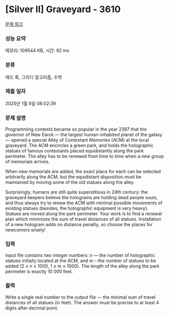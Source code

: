# [Silver II] Graveyard - 3610 

[문제 링크](https://www.acmicpc.net/problem/3610) 

### 성능 요약

메모리: 109544 KB, 시간: 92 ms

### 분류

애드 혹, 그리디 알고리즘, 수학

### 제출 일자

2025년 1월 8일 08:02:39

### 문제 설명

<p>Programming contests became so popular in the year 2397 that the governor of New Earck — the largest human-inhabited planet of the galaxy — opened a special Alley of Contestant Memories (ACM) at the local graveyard. The ACM encircles a green park, and holds the holographic statues of famous contestants placed equidistantly along the park perimeter. The alley has to be renewed from time to time when a new group of memorials arrives.</p>

<p>When new memorials are added, the exact place for each can be selected arbitrarily along the ACM, but the equidistant disposition must be maintained by moving some of the old statues along the alley.</p>

<p>Surprisingly, humans are still quite superstitious in 24th century: the graveyard keepers believe the holograms are holding dead people souls, and thus always try to renew the ACM with minimal possible movements of existing statues (besides, the holographic equipment is very heavy). Statues are moved along the park perimeter. Your work is to find a renewal plan which minimizes the sum of travel distances of all statues. Installation of a new hologram adds no distance penalty, so choose the places for newcomers wisely!</p>

### 입력 

 <p>Input file contains two integer numbers: n — the number of holographic statues initially located at the ACM, and m – the number of statues to be added (2 ≤ n ≤ 1000, 1 ≤ m ≤ 1000). The length of the alley along the park perimeter is exactly 10 000 feet.</p>

### 출력 

 <p>Write a single real number to the output file — the minimal sum of travel distances of all statues (in feet). The answer must be precise to at least 4 digits after decimal point.</p>

